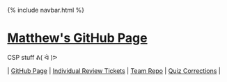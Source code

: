 {% include navbar.html %}


# <u> Matthew's GitHub Page </u>
CSP stuff ᕕ( ᐛ )ᕗ

| [GitHub Page](https://pqhantom.github.io/Tri-3-Matthew-Cao-Manaka) | [Individual Review Tickets](https://github.com/Pqhantom/Tri-3-Matthew-Cao-Manaka/issues/assigned/Pqhantom) | [Team Repo](https://github.com/NinjaBreadLord/grup-grass) | [Quiz Corrections](https://github.com/Pqhantom/Tri-3-Matthew-Cao-Manaka/blob/main/quizcorrections) |

